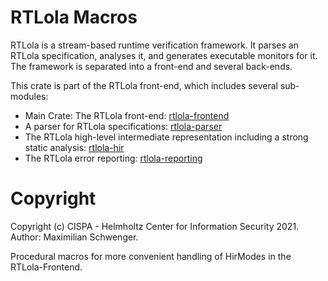 # RTLola Macros

RTLola is a stream-based runtime verification framework.  It parses an RTLola specification, analyses it, and generates executable monitors for it.
The framework is separated into a front-end and several back-ends.

This crate is part of the RTLola front-end, which includes several sub-modules:
* Main Crate: The RTLola front-end: [rtlola-frontend](crates.io/crates/rtlola-frontend) 
* A parser for RTLola specifications: [rtlola-parser](crates.io/crates/rtlola-parser) 
* The RTLola high-level intermediate representation including a strong static analysis: [rtlola-hir](crates.io/crates/rtlola-hir)
* The RTLola error reporting: [rtlola-reporting](crates.io/crates/rtlola-reporting)

# Copyright

Copyright (c) CISPA - Helmholtz Center for Information Security 2021.  Author: Maximilian Schwenger.

Procedural macros for more convenient handling of HirModes in the RTLola-Frontend.
